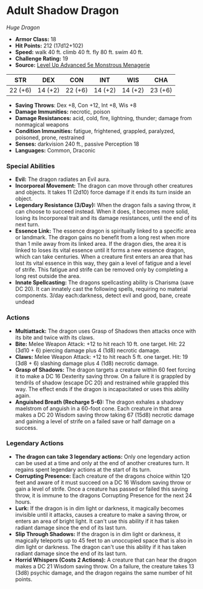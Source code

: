 # Adult Shadow Dragon

*Huge* *Dragon*

- **Armor Class:** 18
- **Hit Points:** 212 (17d12+102)
- **Speed:** walk 40 ft. climb 40 ft. fly 80 ft. swim 40 ft.
- **Challenge Rating:** 19
- **Source:** [Level Up Advanced 5e Monstrous Menagerie](https://www.levelup5e.com)

| STR | DEX | CON | INT | WIS | CHA |
| --- | --- | --- | --- | --- | --- |
| 22 (+6) | 14 (+2) | 22 (+6) | 14 (+2) | 14 (+2) | 23 (+6) |

- **Saving Throws**: Dex +8, Con +12, Int +8, Wis +8
- **Damage Immunities:** necrotic, poison
- **Damage Resistances:** acid, cold, fire, lightning, thunder; damage from nonmagical weapons
- **Condition Immunities:** fatigue, frightened, grappled, paralyzed, poisoned, prone, restrained
- **Senses:** darkvision 240 ft., passive Perception 18
- **Languages:** Common, Draconic
### Special Abilities
- **Evil:** The dragon radiates an Evil aura.
- **Incorporeal Movement:** The dragon can move through other creatures and objects. It takes 11 (2d10) force damage if it ends its turn inside an object.
- **Legendary Resistance (3/Day):** When the dragon fails a saving throw, it can choose to succeed instead. When it does, it becomes more solid, losing its Incorporeal trait and its damage resistances, until the end of its next turn.
- **Essence Link:** The essence dragon is spiritually linked to a specific area or landmark. The dragon gains no benefit from a long rest when more than 1 mile away from its linked area. If the dragon dies, the area it is linked to loses its vital essence until it forms a new essence dragon, which can take centuries. When a creature first enters an area that has lost its vital essence in this way, they gain a level of fatigue and a level of strife. This fatigue and strife can be removed only by completing a long rest outside the area.
- **Innate Spellcasting:** The dragons spellcasting ability is Charisma (save DC 20). It can innately cast the following spells, requiring no material components. 3/day each:darkness, detect evil and good, bane, create undead
### Actions
- **Multiattack:** The dragon uses Grasp of Shadows  then attacks once with its bite and twice with its claws.
- **Bite:** Melee Weapon Attack: +12 to hit  reach 10 ft.  one target. Hit: 22 (3d10 + 6) piercing damage plus 4 (1d8) necrotic damage.
- **Claws:** Melee Weapon Attack: +12 to hit  reach 5 ft.  one target. Hit: 19 (3d8 + 6) slashing damage plus 4 (1d8) necrotic damage.
- **Grasp of Shadows:** The dragon targets a creature within 60 feet  forcing it to make a DC 16 Dexterity saving throw. On a failure  it is grappled by tendrils of shadow (escape DC 20) and restrained while grappled this way. The effect ends if the dragon is incapacitated or uses this ability again.
- **Anguished Breath (Recharge 5-6):** The dragon exhales a shadowy maelstrom of anguish in a 60-foot cone. Each creature in that area makes a DC 20 Wisdom saving throw  taking 67 (15d8) necrotic damage and gaining a level of strife on a failed save or half damage on a success.


### Legendary Actions
- **The dragon can take 3 legendary actions:** Only one legendary action can be used at a time and only at the end of another creatures turn. It regains spent legendary actions at the start of its turn.
- **Corrupting Presence:** Each creature of the dragons choice within 120 feet and aware of it must succeed on a DC 16 Wisdom saving throw or gain a level of strife. Once a creature has passed or failed this saving throw, it is immune to the dragons Corrupting Presence for the next 24 hours.
- **Lurk:** If the dragon is in dim light or darkness, it magically becomes invisible until it attacks, causes a creature to make a saving throw, or enters an area of bright light. It can't use this ability if it has taken radiant damage since the end of its last turn.
- **Slip Through Shadows:** If the dragon is in dim light or darkness, it magically teleports up to 45 feet to an unoccupied space that is also in dim light or darkness. The dragon can't use this ability if it has taken radiant damage since the end of its last turn.
- **Horrid Whispers (Costs 2 Actions):** A creature that can hear the dragon makes a DC 21 Wisdom saving throw. On a failure, the creature takes 13 (3d8) psychic damage, and the dragon regains the same number of hit points.
